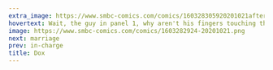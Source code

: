 ```yaml
---
extra_image: https://www.smbc-comics.com/comics/160328305920201021after.png
hovertext: Wait, the guy in panel 1, why aren't his fingers touching the buttons of the mouse?
image: https://www.smbc-comics.com/comics/1603282924-20201021.png
next: marriage
prev: in-charge
title: Dox
---
```

